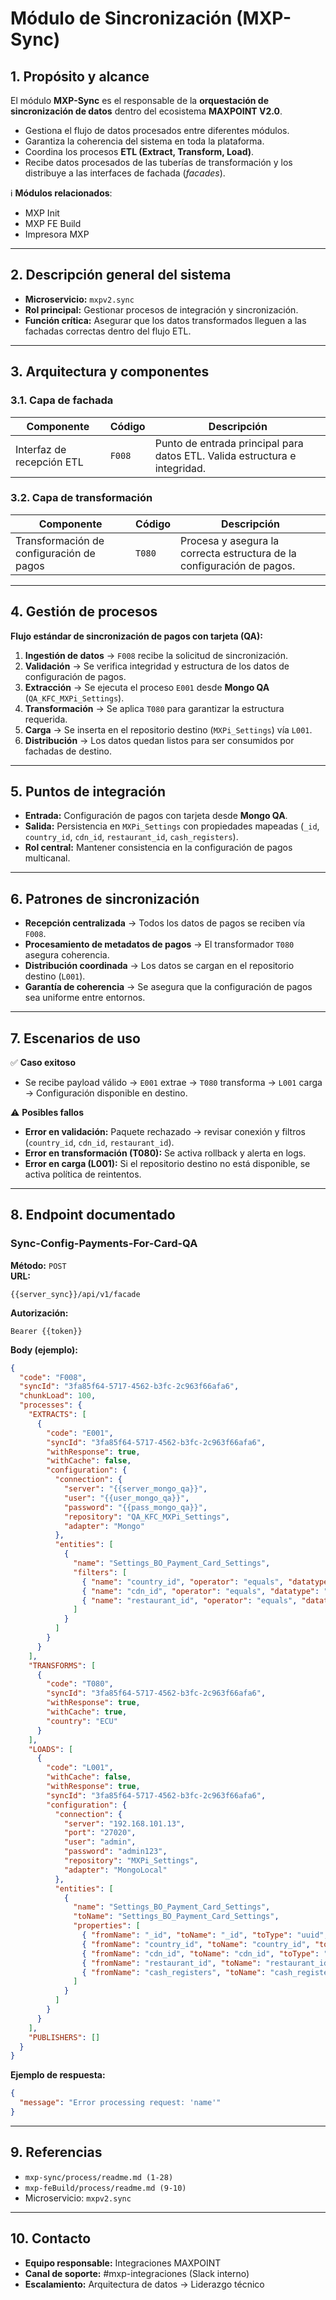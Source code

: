 # Módulo de Sincronización (MXP-Sync)

## 1. Propósito y alcance
El módulo **MXP-Sync** es el responsable de la **orquestación de sincronización de datos** dentro del ecosistema **MAXPOINT V2.0**.  

- Gestiona el flujo de datos procesados entre diferentes módulos.  
- Garantiza la coherencia del sistema en toda la plataforma.  
- Coordina los procesos **ETL (Extract, Transform, Load)**.  
- Recibe datos procesados de las tuberías de transformación y los distribuye a las interfaces de fachada (*facades*).  

ℹ️ **Módulos relacionados**:  
- MXP Init  
- MXP FE Build  
- Impresora MXP  

---

## 2. Descripción general del sistema
- **Microservicio:** `mxpv2.sync`  
- **Rol principal:** Gestionar procesos de integración y sincronización.  
- **Función crítica:** Asegurar que los datos transformados lleguen a las fachadas correctas dentro del flujo ETL.  

---

## 3. Arquitectura y componentes

### 3.1. Capa de fachada
| Componente | Código | Descripción |
|------------|--------|-------------|
| Interfaz de recepción ETL | `F008` | Punto de entrada principal para datos ETL. Valida estructura e integridad. |

### 3.2. Capa de transformación
| Componente | Código | Descripción |
|------------|--------|-------------|
| Transformación de configuración de pagos | `T080` | Procesa y asegura la correcta estructura de la configuración de pagos. |

---

## 4. Gestión de procesos

**Flujo estándar de sincronización de pagos con tarjeta (QA):**  

1. **Ingestión de datos** → `F008` recibe la solicitud de sincronización.  
2. **Validación** → Se verifica integridad y estructura de los datos de configuración de pagos.  
3. **Extracción** → Se ejecuta el proceso `E001` desde **Mongo QA** (`QA_KFC_MXPi_Settings`).  
4. **Transformación** → Se aplica `T080` para garantizar la estructura requerida.  
5. **Carga** → Se inserta en el repositorio destino (`MXPi_Settings`) vía `L001`.  
6. **Distribución** → Los datos quedan listos para ser consumidos por fachadas de destino.  

---

## 5. Puntos de integración
- **Entrada:** Configuración de pagos con tarjeta desde **Mongo QA**.  
- **Salida:** Persistencia en `MXPi_Settings` con propiedades mapeadas (`_id`, `country_id`, `cdn_id`, `restaurant_id`, `cash_registers`).  
- **Rol central:** Mantener consistencia en la configuración de pagos multicanal.  

---

## 6. Patrones de sincronización
- **Recepción centralizada** → Todos los datos de pagos se reciben vía `F008`.  
- **Procesamiento de metadatos de pagos** → El transformador `T080` asegura coherencia.  
- **Distribución coordinada** → Los datos se cargan en el repositorio destino (`L001`).  
- **Garantía de coherencia** → Se asegura que la configuración de pagos sea uniforme entre entornos.  

---

## 7. Escenarios de uso

✅ **Caso exitoso**  
- Se recibe payload válido → `E001` extrae → `T080` transforma → `L001` carga → Configuración disponible en destino.  

⚠️ **Posibles fallos**  
- **Error en validación:** Paquete rechazado → revisar conexión y filtros (`country_id`, `cdn_id`, `restaurant_id`).  
- **Error en transformación (T080):** Se activa rollback y alerta en logs.  
- **Error en carga (L001):** Si el repositorio destino no está disponible, se activa política de reintentos.  

---

## 8. Endpoint documentado

### Sync-Config-Payments-For-Card-QA  
**Método:** `POST`  
**URL:**  
```http
{{server_sync}}/api/v1/facade
```

**Autorización:**  
```http
Bearer {{token}}
```

**Body (ejemplo):**
```json
{
  "code": "F008",
  "syncId": "3fa85f64-5717-4562-b3fc-2c963f66afa6",
  "chunkLoad": 100,
  "processes": {
    "EXTRACTS": [
      {
        "code": "E001",
        "syncId": "3fa85f64-5717-4562-b3fc-2c963f66afa6",
        "withResponse": true,
        "withCache": false,
        "configuration": {
          "connection": {
            "server": "{{server_mongo_qa}}",
            "user": "{{user_mongo_qa}}",
            "password": "{{pass_mongo_qa}}",
            "repository": "QA_KFC_MXPi_Settings",
            "adapter": "Mongo"
          },
          "entities": [
            {
              "name": "Settings_BO_Payment_Card_Settings",
              "filters": [
                { "name": "country_id", "operator": "equals", "datatype": "uuid", "value": "d6cac83d-6ce5-f62e-2628-1e2e9ae7b51f" },
                { "name": "cdn_id", "operator": "equals", "datatype": "uuid", "value": "bc2d8ada-e25e-1bb7-55fe-32d1205ac4af" },
                { "name": "restaurant_id", "operator": "equals", "datatype": "uuid", "value": "e17d03da-b8b6-f424-febc-3a767b6401bb" }
              ]
            }
          ]
        }
      }
    ],
    "TRANSFORMS": [
      {
        "code": "T080",
        "syncId": "3fa85f64-5717-4562-b3fc-2c963f66afa6",
        "withResponse": true,
        "withCache": true,
        "country": "ECU"
      }
    ],
    "LOADS": [
      {
        "code": "L001",
        "withCache": false,
        "withResponse": true,
        "syncId": "3fa85f64-5717-4562-b3fc-2c963f66afa6",
        "configuration": {
          "connection": {
            "server": "192.168.101.13",
            "port": "27020",
            "user": "admin",
            "password": "admin123",
            "repository": "MXPi_Settings",
            "adapter": "MongoLocal"
          },
          "entities": [
            {
              "name": "Settings_BO_Payment_Card_Settings",
              "toName": "Settings_BO_Payment_Card_Settings",
              "properties": [
                { "fromName": "_id", "toName": "_id", "toType": "uuid", "isPrimaryKey": "true" },
                { "fromName": "country_id", "toName": "country_id", "toType": "uuid" },
                { "fromName": "cdn_id", "toName": "cdn_id", "toType": "uuid" },
                { "fromName": "restaurant_id", "toName": "restaurant_id", "toType": "uuid" },
                { "fromName": "cash_registers", "toName": "cash_registers", "toType": "array" }
              ]
            }
          ]
        }
      }
    ],
    "PUBLISHERS": []
  }
}
```

**Ejemplo de respuesta:**
```json
{
  "message": "Error processing request: 'name'"
}
```

---

## 9. Referencias
- `mxp-sync/process/readme.md (1-28)`  
- `mxp-feBuild/process/readme.md (9-10)`  
- Microservicio: `mxpv2.sync`  

---

## 10. Contacto
- **Equipo responsable:** Integraciones MAXPOINT  
- **Canal de soporte:** #mxp-integraciones (Slack interno)  
- **Escalamiento:** Arquitectura de datos → Liderazgo técnico  
